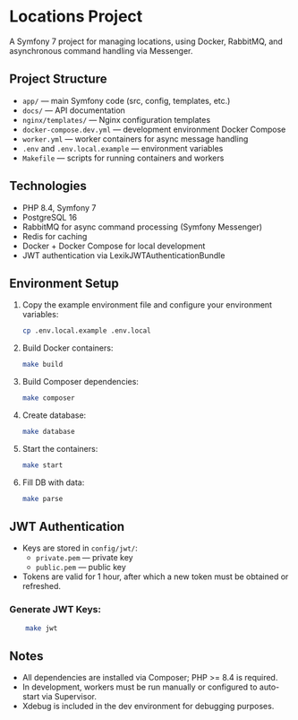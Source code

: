 # Locations Project

A Symfony 7 project for managing locations, using Docker, RabbitMQ, and asynchronous command handling via Messenger.

## Project Structure

- `app/` — main Symfony code (src, config, templates, etc.)
- `docs/` — API documentation
- `nginx/templates/` — Nginx configuration templates
- `docker-compose.dev.yml` — development environment Docker Compose
- `worker.yml` — worker containers for async message handling
- `.env` and `.env.local.example` — environment variables
- `Makefile` — scripts for running containers and workers

## Technologies

- PHP 8.4, Symfony 7
- PostgreSQL 16
- RabbitMQ for async command processing (Symfony Messenger)
- Redis for caching
- Docker + Docker Compose for local development
- JWT authentication via LexikJWTAuthenticationBundle

## Environment Setup

1. Copy the example environment file and configure your environment variables:
    ```bash
    cp .env.local.example .env.local
    ```

2. Build Docker containers:
    ```bash
    make build
    ```

3. Build Composer dependencies:
    ```bash
    make composer
    ```
4. Create database:
    ```bash
    make database
    ```

5. Start the containers:
    ```bash
    make start
    ```
   
6. Fill DB with data:
    ```bash
   make parse 
   ```

## JWT Authentication

- Keys are stored in `config/jwt/`:
    - `private.pem` — private key
    - `public.pem` — public key
- Tokens are valid for 1 hour, after which a new token must be obtained or refreshed.

### Generate JWT Keys:
```bash
    make jwt
```
## Notes

- All dependencies are installed via Composer; PHP >= 8.4 is required.
- In development, workers must be run manually or configured to auto-start via Supervisor.
- Xdebug is included in the dev environment for debugging purposes.